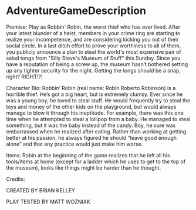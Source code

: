 # AdventureGameDescription
Premise: Play as Robbin' Robin, the worst thief who has ever lived. After your latest blunder of a heist, members in your crime ring are starting to realize your incompetence, and are considering kicking you out of their social circle. In a last ditch effort to prove your worthiness to all of them, you publicly announce a plan to steal the world's most expensive pair of salad tongs from "Silly Steve's Museum of Stuff" this Sunday. Since you have a reputation of being a screw up, the museum hasn’t bothered setting up any tighter security for the night. Getting the tongs should be a snap, right? RIGHT!?!


Character Bio: Robbin’ Robin (real name: Robin Roberto Robinson) is a horrible thief. He’s got a big heart, but is extremely clumsy. Ever since he was a young boy, he loved to steal stuff. He would frequently try to steal the toys and money of the other kids on the playground, but would always manage to blow it through his ineptitude. For example, there was this one time when he attempted to steal a lollipop from a baby. He managed to steal something, but it was the baby instead of the candy. Boy, he sure was embarrassed when he realized after eating. Rather than working at getting better at his passion, he always figured he should “leave good enough alone” and that any practice would just make him worse.


Items: Robin at the beginning of the game realizes that he left all his tools/items at home (except for a ladder which he uses to get to the top of the museum), looks like things might be harder than he thought.


Credits: 

CREATED BY BRIAN KELLEY

PLAY TESTED BY MATT WOZNIAK

